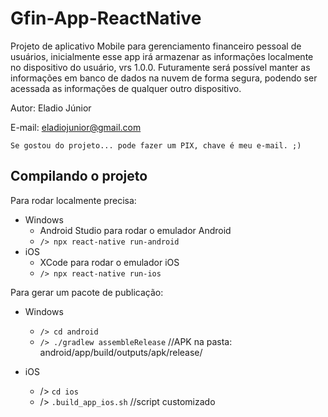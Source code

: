 # Gfin-App-ReactNative

Projeto de aplicativo Mobile para gerenciamento financeiro pessoal de usuários, inicialmente esse app irá armazenar as informações localmente no dispositivo do usuário, vrs 1.0.0. Futuramente será possível manter as informações em banco de dados na nuvem de forma segura, podendo ser acessada as informações de qualquer outro dispositivo.

Autor: Eladio Júnior

E-mail: eladiojunior@gmail.com

`` Se gostou do projeto... pode fazer um PIX, chave é meu e-mail. ;) ``


## Compilando o projeto

Para rodar localmente precisa:
- Windows
    - Android Studio para rodar o emulador Android
    - ``/> npx react-native run-android``
- iOS
    - XCode para rodar o emulador iOS
    - ``/> npx react-native run-ios``

Para gerar um pacote de publicação:
- Windows
    - ``/> cd android``
    - ``/> ./gradlew assembleRelease`` //APK na pasta: android/app/build/outputs/apk/release/

- iOS
    - /> ``cd ios``
    - /> ``.build_app_ios.sh`` //script customizado
